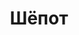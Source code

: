 ---
title: 'Шёпот'
titleEnglish: 'The whisper'
# dateStart: 2020
dateEnd: 2023
images: ['шёпот.tif']
extra: 'бумага, акрил'
size: 'А5'
# display: false
# text: ''
---